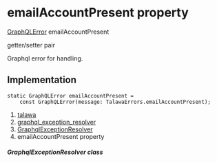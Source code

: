 
<div>

# emailAccountPresent property

</div>


[GraphQLError](https://pub.dev/documentation/gql_exec/1.1.1-alpha+1699813812660/graphql_flutter/GraphQLError-class.html)
emailAccountPresent


getter/setter pair




Graphql error for handling.



## Implementation

``` language-dart
static GraphQLError emailAccountPresent =
    const GraphQLError(message: TalawaErrors.emailAccountPresent);
```







1.  [talawa](../../index.md)
2.  [graphql_exception_resolver](../../exceptions_graphql_exception_resolver/)
3.  [GraphqlExceptionResolver](../../exceptions_graphql_exception_resolver/GraphqlExceptionResolver-class.md)
4.  emailAccountPresent property

##### GraphqlExceptionResolver class







